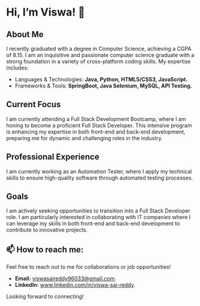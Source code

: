 # Hi, I’m Viswa! 👋

## About Me
I recently graduated with a degree in Computer Science, achieving a CGPA of 8.15. I am an inquisitive and passionate computer science graduate with a strong foundation in a variety of cross-platform coding skills. My expertise includes:

- Languages & Technologies: ****Java, Python, HTML5/CSS3, JavaScript.****
- Frameworks & Tools: ****SpringBoot, Java Selenium, MySQL, API Testing.****

## Current Focus
I am currently attending a Full Stack Development Bootcamp, where I am honing to become a proficient Full Stack Developer. This intensive program is enhancing my expertise in both front-end and back-end development, preparing me for dynamic and challenging roles in the industry.

## Professional Experience
I am currently working as an Automation Tester, where I apply my technical skills to ensure high-quality software through automated testing processes.

## Goals
I am actively seeking opportunities to transition into a Full Stack Developer role. I am particularly interested in collaborating with IT companies where I can leverage my skills in both front-end and back-end development to contribute to innovative projects.


## 📫 How to reach me:
Feel free to reach out to me for collaborations or job opportunities!

- **Email:** viswasaireddy96033@gmail.com.
- **LinkedIn:** www.linkedin.com/in/viswa-sai-reddy.

Looking forward to connecting!
